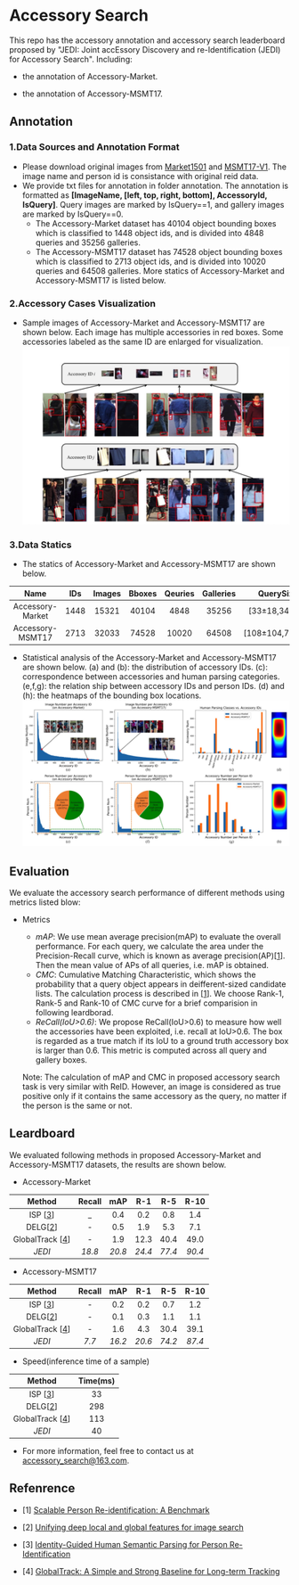 # Accessory Search

This repo has the accessory annotation and accessory search leaderboard proposed by "JEDI: Joint accEssory Discovery and re-Identification (JEDI) for Accessory Search". Including:

* the annotation of Accessory-Market.

* the annotation of Accessory-MSMT17.

## Annotation

### 1.Data Sources and Annotation Format
* Please download original images from [Market1501](http://zheng-lab.cecs.anu.edu.au/Project/project_reid.html) and [MSMT17-V1](https://arxiv.org/pdf/1711.08565v2.pdf). The image name and person id is consistance with original reid data. 
* We provide txt files for annotation in folder annotation. The annotation is formatted as **[ImageName, [left, top, right, bottom], AccessoryId, IsQuery]**. Query images are marked by IsQuery==1, and gallery images are marked by IsQuery==0.     
  * The Accessory-Market dataset has 40104 object bounding boxes which is classified to 1448 object ids, and is divided into 4848 queries and 35256 galleries.  
  * The Accessory-MSMT17 dataset has 74528 object bounding boxes which is classified to 2713 object ids, and is divided into 10020 queries and 64508 galleries.
  More statics of Accessory-Market and Accessory-MSMT17 is listed below.

### 2.Accessory Cases Visualization
* Sample images of Accessory-Market and Accessory-MSMT17 are shown below. Each image has multiple accessories in red boxes. Some accessories labeled as the same ID are enlarged for visualization.  
![cases_visualization](https://github.com/Accessory-Search/Accessory-Search/blob/main/Images/cases.jpg)

### 3.Data Statics

* The statics of Accessory-Market and Accessory-MSMT17 are shown below. 

| Name             | IDs  | Images | Bboxes | Qeuries | Galleries |QuerySize           |
| :--:             | :--: | :--:   | :--:   | :--:    | :--:      |:--:                |
| Accessory-Market | 1448 | 15321  | 40104  | 4848    |   35256   |[33&plusmn;18,34&plusmn;15]   | 
| Accessory-MSMT17 | 2713 | 32033  | 74528  | 10020   |   64508   |[108&plusmn;104,77&plusmn;65] |

* Statistical analysis of the Accessory-Market and Accessory-MSMT17 are shown below. (a) and (b): the distribution of accessory IDs. (c): correspondence between accessories and human parsing categories. (e,f,g): the relation ship between accessory IDs and person IDs. (d) and (h): the heatmaps of the bounding box locations.
![dataset_distribution](https://github.com/Accessory-Search/Accessory-Search/blob/main/Images/datacurve1.jpg)


## Evaluation
We evaluate the accessory search performance of different methods using metrics listed blow:

* Metrics   
    * *mAP*: We use mean average precision(mAP) to evaluate the overall performance. For each query, we calculate the area under the Precision-Recall curve, which is known as average precision(AP)[[1](#refer-anchor-1)]. Then the mean value of APs of all queries, i.e. mAP is obtained.
    * *CMC*: Cumulative Matching Characteristic, which shows the probability that a query object appears in deifferent-sized candidate lists. The calculation process is described in [[1](#refer-anchor-1)]. We choose Rank-1, Rank-5 and Rank-10 of CMC curve for a brief comparision in following leardborad.   
    * *ReCall(IoU>0.6)*: We propose ReCall(IoU>0.6) to measure how well the accessories have been exploited, i.e. recall at IoU>0.6. The box is regarded as a true match if its IoU to a ground truth accessory box is larger than 0.6. This metric is computed across all query and gallery boxes.

    Note: The calculation of mAP and CMC in proposed accessory search task is very similar with ReID. However, an image is considered as true positive only if it contains the same accessory as the query, no matter if the person is the same or not.
 

## Leardboard

We evaluated following methods in proposed Accessory-Market and Accessory-MSMT17 datasets, the results are shown below.

* Accessory-Market

| Method | Recall | mAP | R-1 | R-5 | R-10 |
| :--:   | :--:   | :--:| :--:| :--:| :--: |
| ISP [[3](#refer-anchor-3)]    |    _    |   0.4  |  0.2   |   0.8  |   1.4   |
| DELG[[2](#refer-anchor-2)]   |    -   | 0.5    |  1.9   |   5.3  |   7.1   |
| GlobalTrack [[4](#refer-anchor-4)] | -   |   1.9  |   12.3  |   40.4  |  49.0    |
| *JEDI*   |     *18.8*   |  *20.8*  |   *24.4*  |  *77.4*   |   *90.4*   |

* Accessory-MSMT17

| Method | Recall | mAP | R-1 | R-5 | R-10 |
| :--:   | :--:   | :--:| :--:| :--:| :--: |
| ISP [[3](#refer-anchor-3)]    |   -     |  0.2   |   0.2  |  0.7   |  1.2    |
| DELG[[2](#refer-anchor-2)]   |    -    |  0.1   |   0.3  |  1.1   |  1.1    |
| GlobalTrack [[4](#refer-anchor-4)] | -  |   1.6  |  4.3   |  30.4   |  39.1    |
| *JEDI*   |    *7.7*    |  *16.2*   |  *20.6*   |  *74.2*   |  *87.4*    |


* Speed(inference time of a sample)

| Method | Time(ms) | 
| :--:   | :--:   |
| ISP [[3](#refer-anchor-3)]    |   33     |  
| DELG[[2](#refer-anchor-2)]   |   298    |  
| GlobalTrack [[4](#refer-anchor-4)] | 113  |   
| *JEDI*   |    40    |


* For more information, feel free to contact us at accessory_search@163.com. 


## Refenrence
<div id="refer-anchor-1"></div>

- [1] [Scalable Person Re-identification: A Benchmark](https://www.cv-foundation.org/openaccess/content_iccv_2015/papers/Zheng_Scalable_Person_Re-Identification_ICCV_2015_paper.pdf) 

<div id="refer-anchor-2"></div>

- [2] [Unifying deep local and global features for image search](https://arxiv.org/pdf/2001.05027.pdf)

<div id="refer-anchor-3"></div>

- [3] [Identity-Guided Human Semantic Parsing for Person Re-Identification](https://arxiv.org/pdf/2007.13467.pdf)

<div id="refer-anchor-4"></div>

- [4] [GlobalTrack: A Simple and Strong Baseline for Long-term Tracking](https://arxiv.org/pdf/1912.08531.pdf)
